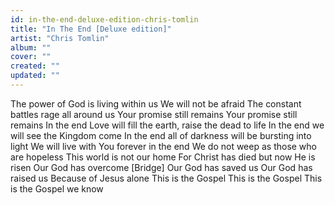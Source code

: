 ```yaml
---
id: in-the-end-deluxe-edition-chris-tomlin
title: "In The End [Deluxe edition]"
artist: "Chris Tomlin"
album: ""
cover: ""
created: ""
updated: ""
---
```


The power of God is living within us
We will not be afraid
The constant battles rage all around us
Your promise still remains
Your promise still remains
In the end Love will fill the earth, raise the dead to life
In the end we will see the Kingdom come
In the end all of darkness will be bursting into light
We will live with You forever in the end
We do not weep as those who are hopeless
This world is not our home
For Christ has died but now He is risen
Our God has overcome
[Bridge]
Our God has saved us
Our God has raised us
Because of Jesus alone
This is the Gospel
This is the Gospel
This is the Gospel we know